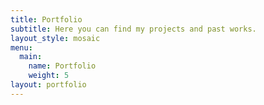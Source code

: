 ```yaml
---
title: Portfolio
subtitle: Here you can find my projects and past works.
layout_style: mosaic
menu:
  main:
    name: Portfolio
    weight: 5
layout: portfolio
---
```


